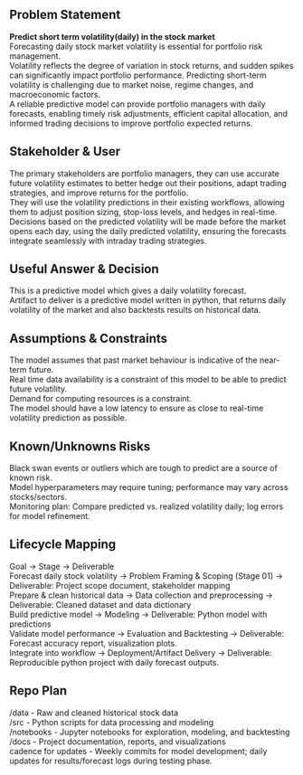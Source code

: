 ## Problem Statement
**Predict short term volatility(daily) in the stock market**    
Forecasting daily stock market volatility is essential for portfolio risk management.  
Volatility reflects the degree of variation in stock returns, and sudden spikes can significantly impact portfolio performance.
Predicting short-term volatility is challenging due to market noise, regime changes, and macroeconomic factors.    
A reliable predictive model can provide portfolio managers with daily forecasts, enabling timely risk adjustments, efficient capital allocation, and informed trading decisions to improve portfolio expected returns.     


## Stakeholder & User
The primary stakeholders are portfolio managers, they can use accurate future volatility estimates to better hedge out their positions, adapt trading strategies, and improve returns for the portfolio.  
They will use the volatility predictions in their existing workflows, allowing them to adjust position sizing, stop-loss levels, and hedges in real-time.   
Decisions based on the predicted volatility will be made before the market opens each day, using the daily predicted volatility, ensuring the forecasts integrate seamlessly with intraday trading strategies.   

## Useful Answer & Decision
This is a predictive model which gives a daily volatility forecast.   
Artifact to deliver is a predictive model written in python, that returns daily volatility of the market and also backtests results on historical data.   

## Assumptions & Constraints
The model assumes that past market behaviour is indicative of the near-term future.   
Real time data availability is a constraint of this model to be able to predict future volatility.   
Demand for computing resources is a constraint.   
The model should have a low latency to ensure as close to real-time volatility prediction as possible.   

## Known/Unknowns Risks
Black swan events or outliers which are tough to predict are a source of known risk.   
Model hyperparameters may require tuning; performance may vary across stocks/sectors.   
Monitoring plan: Compare predicted vs. realized volatility daily; log errors for model refinement.   

## Lifecycle Mapping   
Goal → Stage → Deliverable  
Forecast daily stock volatility → Problem Framing & Scoping (Stage 01) → Deliverable: Project scope document, stakeholder mapping  
Prepare & clean historical data → Data collection and preprocessing → Deliverable: Cleaned dataset and data dictionary  
Build predictive model → Modeling → Deliverable: Python model with predictions  
Validate model performance → Evaluation and Backtesting → Deliverable: Forecast accuracy report, visualization plots.  
Integrate into workflow → Deployment/Artifact Delivery → Deliverable: Reproducible python project with daily forecast outputs.  

## Repo Plan
/data - Raw and cleaned historical stock data  
/src - Python scripts for data processing and modeling  
/notebooks - Jupyter notebooks for exploration, modeling, and backtesting  
/docs - Project documentation, reports, and visualizations  
cadence for updates - Weekly commits for model development; daily updates for results/forecast logs during testing phase.  

